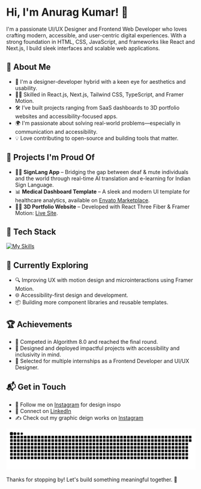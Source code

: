 # Hi, I'm Anurag Kumar! 👋

I'm a passionate UI/UX Designer and Frontend Web Developer who loves crafting modern, accessible, and user-centric digital experiences. With a strong foundation in HTML, CSS, JavaScript, and frameworks like React and Next.js, I build sleek interfaces and scalable web applications.

## 🚀 About Me

- 🎨 I'm a designer-developer hybrid with a keen eye for aesthetics and usability.
- 🧑‍💻 Skilled in React.js, Next.js, Tailwind CSS, TypeScript, and Framer Motion.
- 🛠️ I’ve built projects ranging from SaaS dashboards to 3D portfolio websites and accessibility-focused apps.
- 🌍 I'm passionate about solving real-world problems—especially in communication and accessibility.
- 💡 Love contributing to open-source and building tools that matter.

## 🧠 Projects I'm Proud Of

- 🧏‍♂️ **SignLang App** – Bridging the gap between deaf & mute individuals and the world through real-time AI translation and e-learning for Indian Sign Language.
- 📊 **Medical Dashboard Template** – A sleek and modern UI template for healthcare analytics, available on [Envato Marketplace](https://your-marketplace-link.com).
- 🧑‍🚀 **3D Portfolio Website** – Developed with React Three Fiber & Framer Motion: [Live Site](https://three-d-portfolio-omega.vercel.app).

## 💼 Tech Stack

[![My Skills](https://skillicons.dev/icons?i=html,css,js,ts,react,nextjs,tailwind,figma,photoshop,illustrator,docker,kubernetes,linux,jenkins,opentelemetry)](https://skillicons.dev)

## 🌱 Currently Exploring

- 🔍 Improving UX with motion design and microinteractions using Framer Motion.
- 🌐 Accessibility-first design and development.
- 📦 Building more component libraries and reusable templates.

## 🏆 Achievements

- 🏁 Competed in Algorithm 8.0 and reached the final round.
- 🌟 Designed and deployed impactful projects with accessibility and inclusivity in mind.
- 💼 Selected for multiple internships as a Frontend Developer and UI/UX Designer.

## 📬 Get in Touch

- 📸 Follow me on [Instagram](https://instagram.com/anuragkumar6873) for design inspo
- 💼 Connect on [LinkedIn](https://linkedin.com/in/anurag-kumar-301243269)
- ✍️ Check out my graphic deign works on [Instagram](https://instagram.com/desi.gnlooms)


<div align="center">
  
  ![snake gif](https://github.com/Archesus/Archesus/blob/output/github-snake-dark.svg)
  
</div>


Thanks for stopping by! Let's build something meaningful together. 🚀
